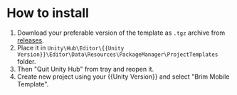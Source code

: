 # How to install
1. Download your preferable version of the template as `.tgz` archive from [releases](https://github.com/Whitebrim/Brim-Mobile-Template/releases).
1. Place it in `Unity\Hub\Editor\{{Unity Version}}\Editor\Data\Resources\PackageManager\ProjectTemplates` folder.
1. Then "Quit Unity Hub" from tray and reopen it.
1. Create new project using your {{Unity Version}} and select "Brim Mobile Template".

